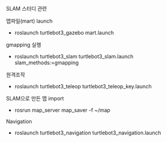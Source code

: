 SLAM 스터디 관련

맵파일(mart) launch
- roslaunch turtlebot3_gazebo mart.launch

gmapping 실행
- roslaunch turtlebot3_slam turtlebot3_slam.launch slam_methods:=gmapping

원격조작
- roslaunch turtlebot3_teleop turtlebot3_teleop_key.launch

SLAM으로 만든 맵 import
- rosrun map_server map_saver -f ~/map

Navigation
- roslaunch turtlebot3_navigation turtlebot3_navigation.launch